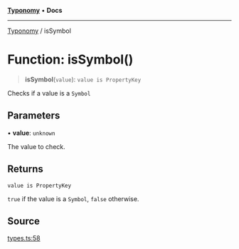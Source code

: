[**Typonomy**](../README.md) • **Docs**

***

[Typonomy](../globals.md) / isSymbol

# Function: isSymbol()

> **isSymbol**(`value`): `value is PropertyKey`

Checks if a value is a `Symbol`

## Parameters

• **value**: `unknown`

The value to check.

## Returns

`value is PropertyKey`

`true` if the value is a `Symbol`, `false` otherwise.

## Source

[types.ts:58](https://github.com/softcraft-development/typonomy/blob/bb883dcb7a2044dc6d2e6edeb73029aeebd91383/src/types.ts#L58)
